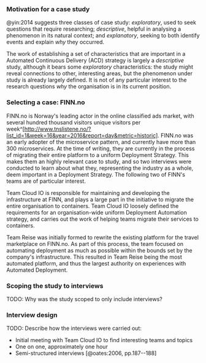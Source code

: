### Motivation for a case study

@yin:2014 suggests three classes of case study: _exploratory_, used to seek questions that require researching; _descriptive_, helpful in analysing a phenomenon in its natural context; and _explanatory_, seeking to both identify events and explain _why_ they occurred.

The work of establishing a set of characteristics that are important in a Automated Continuous Delivery (ACD) strategy is largely a _descriptive_ study, although it bears some _exploratory_ characteristics: the study might reveal connections to other, interesting areas, but the phenomenon under study is already largely defined. It is not of any particular interest to the research questions _why_ the organisation is in its current position.

### Selecting a case: FINN.no

FINN.no is Norway's leading actor in the online classified ads market, with several hundred thousand visitors unique visitors per week^[http://www.tnslistene.no/?list_id=1&week=16&year=2016&report=day&metric=historic]. FINN.no was an early adopter of the microservice pattern, and currently have more than 300 microservices. At the time of writing, they are currently in the process of migrating their entire platform to a uniform Deployment Strategy. This makes them an highly relevant case to study, and so two interviews were conducted to learn about what they, representing the industry as a whole, deem important in a Deployment Strategy. The following two of FINN's teams are of particular interest.

Team Cloud IO is responsible for maintaining and developing the infrastructure at FINN, and plays a large part in the initiative to migrate the entire organisation to containers. Team Cloud IO loosely defined the requirements for an organisation-wide uniform Deployment Automation strategy, and carries out the work of helping teams migrate their services to containers.

Team Reise was initially formed to rewrite the existing platform for the travel marketplace on FINN.no. As part of this process, the team focused on automating deployment as much as possible within the bounds set by the company's infrastructure. This resulted in Team Reise being the most automated platform, and thus the largest authority on experiences with Automated Deployment.


### Scoping the study to interviews

TODO: Why was the study scoped to only include interviews?

### Interview design

TODO: Describe how the interviews were carried out:

- Initial meeting with Team Cloud IO to find interesting teams and topics
- One on one, approximately one hour
- Semi-structured interviews [@oates:2006, pp.187--188]
